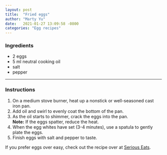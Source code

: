 ```yaml
---
layout: post
title:  "Fried eggs"
author: "Marty Yu"
date:   2021-01-27 13:09:58 -0800
categories: "Egg recipes"
---
```

### Ingredients
* 2 eggs
* 5 ml neutral cooking oil
* salt
* pepper

---

### Instructions
1. On a medium stove burner, heat up a nonstick or well-seasoned cast iron pan.
2. Add oil and swirl to evenly coat the bottom of the pan.
3. As the oil starts to shimmer, crack the eggs into the pan.  
**Note:** If the eggs spatter, reduce the heat.
4. When the egg whites have set (3-4 minutes), use a spatula to gently plate the eggs.
5. Finish eggs with salt and pepper to taste.

If you prefer eggs over easy, check out the recipe over at [Serious Eats].

[Serious Eats]: https://www.seriouseats.com/recipes/2017/07/classic-over-easy-fried-eggs-recipe.html
